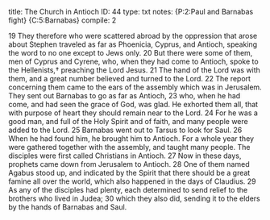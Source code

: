 title:          The Church in Antioch
ID:             44
type:           txt
notes:          {P:2:Paul and Barnabas fight}
                {C:5:Barnabas}
compile:        2


 19 They therefore who were scattered abroad by the oppression that arose about Stephen traveled as far as Phoenicia, Cyprus, and Antioch, speaking the word to no one except to Jews only. 20 But there were some of them, men of Cyprus and Cyrene, who, when they had come to Antioch, spoke to the Hellenists,† preaching the Lord Jesus. 21 The hand of the Lord was with them, and a great number believed and turned to the Lord. 22 The report concerning them came to the ears of the assembly which was in Jerusalem. They sent out Barnabas to go as far as Antioch, 23 who, when he had come, and had seen the grace of God, was glad. He exhorted them all, that with purpose of heart they should remain near to the Lord. 24 For he was a good man, and full of the Holy Spirit and of faith, and many people were added to the Lord.
25 Barnabas went out to Tarsus to look for Saul. 26 When he had found him, he brought him to Antioch. For a whole year they were gathered together with the assembly, and taught many people. The disciples were first called Christians in Antioch.
27 Now in these days, prophets came down from Jerusalem to Antioch. 28 One of them named Agabus stood up, and indicated by the Spirit that there should be a great famine all over the world, which also happened in the days of Claudius. 29 As any of the disciples had plenty, each determined to send relief to the brothers who lived in Judea; 30 which they also did, sending it to the elders by the hands of Barnabas and Saul. 